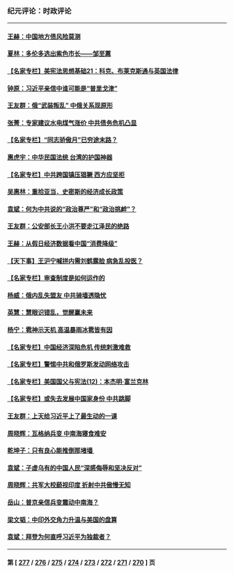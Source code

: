 ### 纪元评论：时政评论
---
#### [王赫：中国地方债风险莫测](../../pages/nsc1025/n14024071.md) 
#### [夏林：多伦多选出紫色市长——邹至蕙](../../pages/nsc1025/n14024367.md) 
#### [【名家专栏】美宪法思想基础21：科克、布莱克斯通与英国法律](../../pages/nsc1025/n14021545.md) 
#### [钟原：习近平亲信中谁可能是“普里戈津”](../../pages/nsc1025/n14023814.md) 
#### [王友群：俄“武装叛乱” 中俄关系现原形](../../pages/nsc1025/n14023807.md) 
#### [张菁：专家建议水电煤气涨价 中共债务危机凸显](../../pages/nsc1025/n14023694.md) 
#### [【名家专栏】“同志骄傲月”已穷途末路？](../../pages/nsc1025/n14023546.md) 
#### [惠虎宇：中华民国法统 台湾的护国神器](../../pages/nsc1025/n14023706.md) 
#### [【名家专栏】中共跨国镇压猖獗 西方应坚拒](../../pages/nsc1025/n14023547.md) 
#### [吴惠林：重拾亚当．史密斯的经济成长政策](../../pages/nsc1025/n14023401.md) 
#### [袁斌：何为中共说的“政治尊严”和“政治挑衅”？](../../pages/nsc1025/n14023385.md) 
#### [王友群：公安部长王小洪不要走江泽民的绝路](../../pages/nsc1025/n14023124.md) 
#### [王赫：从假日经济数据看中国“消费降级”](../../pages/nsc1025/n14023104.md) 
#### [【天下事】王沪宁喊拼内需刘鹤露脸 病急乱投医？](../../pages/nsc1025/n14023076.md) 
#### [【名家专栏】审查制度是如何运作的](../../pages/nsc1025/n14022903.md) 
#### [杨威：俄内乱失盟友 中共骑墙透隐忧](../../pages/nsc1025/n14023080.md) 
#### [英慧：慧眼识错乱，觉醒赢未来](../../pages/nsc1025/n14023068.md) 
#### [杨宁：雹神示天机 高温暴雨冰雹皆有因](../../pages/nsc1025/n14023060.md) 
#### [【名家专栏】中国经济深陷危机 传统刺激难救](../../pages/nsc1025/n14022077.md) 
#### [【名家专栏】警惕中共和俄罗斯发动网络攻击](../../pages/nsc1025/n14022358.md) 
#### [【名家专栏】美国国父与宪法(12)：本杰明‧富兰克林](../../pages/nsc1025/n14022083.md) 
#### [【名家专栏】或失去发展中国家身份 中共跳脚](../../pages/nsc1025/n14020957.md) 
#### [王友群：上天给习近平上了最生动的一课](../../pages/nsc1025/n14022457.md) 
#### [周晓辉：瓦格纳兵变 中南海寝食难安](../../pages/nsc1025/n14022416.md) 
#### [乾坤子：只有良心能推倒那堵墙 ](../../pages/nsc1025/n14022300.md) 
#### [袁斌：子虚乌有的中国人民“深感侮辱和坚决反对”](../../pages/nsc1025/n14022201.md) 
#### [周晓辉：共军大校藐视印度 折射中共傲慢无知](../../pages/nsc1025/n14022194.md) 
#### [岳山：普京亲信兵变震动中南海？](../../pages/nsc1025/n14022079.md) 
#### [梁文韬：中印外交角力升温与美国的盘算](../../pages/nsc1025/n14021984.md) 
#### [袁斌：拜登为何直呼习近平为独裁者？](../../pages/nsc1025/n14021947.md) 

---
#### 第 [ [277](./277.md) / [276](./276.md) / [275](./275.md) / [274](./274.md) / [273](./273.md) / [272](./272.md) / [271](./271.md) / [270](./270.md) ] 页
